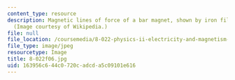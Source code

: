 ```yaml
---
content_type: resource
description: Magnetic lines of force of a bar magnet, shown by iron filings on paper.
  (Image courtesy of Wikipedia.)
file: null
file_location: /coursemedia/8-022-physics-ii-electricity-and-magnetism-fall-2006/163956c644c0720cadcda5c09101e616_8-022f06.jpg
file_type: image/jpeg
resourcetype: Image
title: 8-022f06.jpg
uid: 163956c6-44c0-720c-adcd-a5c09101e616
---
```

